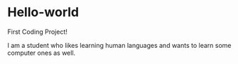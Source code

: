 # Hello-world
First Coding Project!

I am a student who likes learning human languages and wants to learn some computer ones as well.

